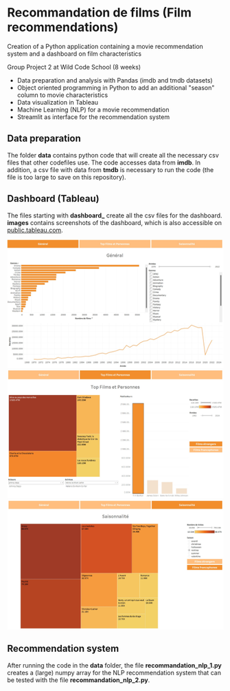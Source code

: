 # Recommandation de films (Film recommendations)

Creation of a Python application containing a movie recommendation system and a dashboard on film characteristics

Group Project 2 at Wild Code School (8 weeks)

* Data preparation and analysis with Pandas (imdb and tmdb datasets)
* Object oriented programming in Python to add an additional "season" column to movie characteristics
* Data visualization in Tableau
* Machine Learning (NLP) for a movie recommendation
* Streamlit as interface for the recommendation system

## Data preparation

The folder **data** contains python code that will create all the necessary csv files that other codefiles use. The code accesses data from **imdb**. In addition, a csv file with data from **tmdb** is necessary to run the code (the file is too large to save on this repository).

## Dashboard (Tableau)

The files starting with **dashboard_** create all the csv files for the dashboard. **images** contains screenshots of the dashboard, which is also accessible on [public.tableau.com](https://public.tableau.com/app/profile/sophie.baumann5050/viz/Filmrecommendations/Gnral).

<img src=images/tableau_1.jpg>
<img src=images/tableau_2.jpg>
<img src=images/tableau_3.jpg>

## Recommendation system

After running the code in the **data** folder, the file **recommandation_nlp_1.py** creates a (large) numpy array for the NLP recommendation system that can be tested with the file **recommandation_nlp_2.py**.
